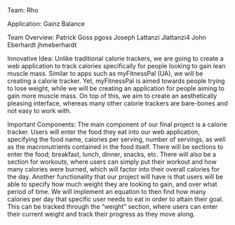 Team: Rho

Application: Gainz Balance

Team Overview: 
Patrick Goss 
	pgoss
Joseph Lattanzi 
	Jlattanzi4
John Eberhardt
	jhmeberhardt
	
Innovative Idea:
	Unlike traditional calorie trackers, we are going to create a web application to track calories specifically for people looking to gain lean muscle mass. Similar to apps such as myFitnessPal (UA), we will be creating a calorie tracker. Yet, myFitnessPal is aimed towards people trying to lose weight, while we will be creating an application for people aiming to gain more muscle mass. On top of this, we aim to create an aesthetically pleasing interface, whereas many other calorie trackers are bare-bones and not easy to work with.

Important Components:
	The main component of our final project is a calorie tracker. Users will enter the food they eat into our web application, specifying the food name, calories per serving, number of servings, as well as the macronutrients contained in the food itself. There will be sections to enter the food; breakfast, lunch, dinner, snacks, etc. There will also be a section for workouts, where users can simply put their workout and how many calories were burned, which will factor into their overall calories for the day.
	Another functionality that our project will have is that users will be able to specify how much weight they are looking to gain, and over what period of time. We will implement an equation to then find how many calories per day that specific user needs to eat in order to attain their goal. This can be tracked through the “weight” section, where users can enter their current weight and track their progress as they move along. 

